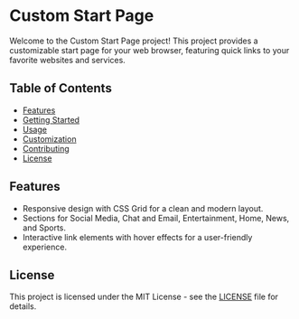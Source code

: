 # Custom Start Page

Welcome to the Custom Start Page project! This project provides a customizable start page for your web browser, featuring quick links to your favorite websites and services.

## Table of Contents

- [Features](#features)
- [Getting Started](#getting-started)
- [Usage](#usage)
- [Customization](#customization)
- [Contributing](#contributing)
- [License](#license)

## Features

- Responsive design with CSS Grid for a clean and modern layout.
- Sections for Social Media, Chat and Email, Entertainment, Home, News, and Sports.
- Interactive link elements with hover effects for a user-friendly experience.

## License

This project is licensed under the MIT License - see the [LICENSE](LICENSE) file for details.